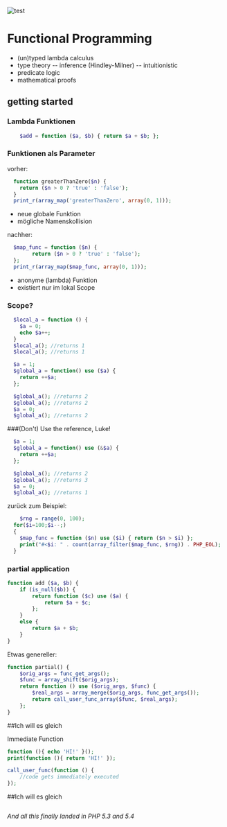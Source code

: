 ![test](http://4.bp.blogspot.com/_6m1GwPz8e34/S6LaIgiBs0I/AAAAAAAAASw/66RPdKfgnfo/s200/functionalProgramming.png)
# Functional Programming
- (un)typed lambda calculus
- type theory
-- inference (Hindley-Milner)
-- intuitionistic 
- predicate logic
- mathematical proofs

## getting started

### Lambda Funktionen
````php
	$add = function ($a, $b) { return $a + $b; };
````

### Funktionen als Parameter

vorher:
````php
  function greaterThanZero($n) {
	return ($n > 0 ? 'true' : 'false');
  }
  print_r(array_map('greaterThanZero', array(0, 1)));
````

* neue globale Funktion
* mögliche Namenskollision

nachher:
````php
  $map_func = function ($n) {
	    return ($n > 0 ? 'true' : 'false');
  };
  print_r(array_map($map_func, array(0, 1)));
````

* anonyme (lambda) Funktion
* existiert nur im lokal Scope

### Scope?
````php
  $local_a = function () {
    $a = 0;
    echo $a++;
  }
  $local_a(); //returns 1
  $local_a(); //returns 1
````

````php
  $a = 1;
  $global_a = function() use ($a) {
    return ++$a;
  };

  $global_a(); //returns 2
  $global_a(); //returns 2
  $a = 0;
  $global_a(); //returns 2
````

###(Don't) Use the reference, Luke!
````php
  $a = 1;
  $global_a = function() use (&$a) {
    return ++$a;
  };

  $global_a(); //returns 2
  $global_a(); //returns 3
  $a = 0;
  $global_a(); //returns 1
````

zurück zum Beispiel:
````php
	$rng = range(0, 100);
  for($i=100;$i--;)
  {
    $map_func = function ($n) use ($i) { return ($n > $i) };
    print("#<$i: " . count(array_filter($map_func, $rng)) . PHP_EOL);
  }
````


### partial application

````php
function add ($a, $b) {
	if (is_null($b)) {
		return function ($c) use ($a) {
			return $a + $c;
		};
	}
	else {
		return $a + $b;
	}
}
````
Etwas genereller:
````php
function partial() {
	$orig_args = func_get_args();
	$func = array_shift($orig_args);
	return function () use ($orig_args, $func) {
		$real_args = array_merge($orig_args, func_get_args());
		return call_user_func_array($func, $real_args);
	};
}
````

##Ich will es gleich

Immediate Function
````php
function (){ echo 'HI!' }();
print(function (){ return 'HI!' });
````

````php
call_user_func(function () {
	//code gets immediately executed
});
````

##Ich will es gleich

````php
````

*And all this _finally_ landed in PHP 5.3 and 5.4*
